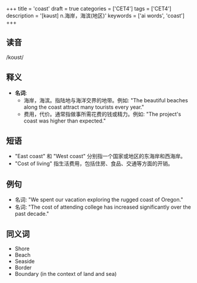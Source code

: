+++
title = 'coast'
draft = true
categories = ['CET4']
tags = ['CET4']
description = '[kəust] n.海岸，海滨(地区)'
keywords = ['ai words', 'coast']
+++

## 读音
/koʊst/

## 释义
- **名词**:
  - 海岸，海滨。指陆地与海洋交界的地带。例如: "The beautiful beaches along the coast attract many tourists every year."
  - 费用，代价。通常指做事所需花费的钱或精力。例如: "The project's coast was higher than expected."

## 短语
- "East coast" 和 "West coast" 分别指一个国家或地区的东海岸和西海岸。
- "Cost of living" 指生活费用，包括住房、食品、交通等方面的开销。

## 例句
- 名词: "We spent our vacation exploring the rugged coast of Oregon."
- 名词: "The cost of attending college has increased significantly over the past decade."

## 同义词
- Shore
- Beach
- Seaside
- Border
- Boundary (in the context of land and sea)

